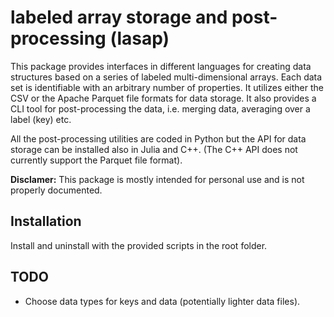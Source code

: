 # labeled array storage and post-processing (lasap)

This package provides interfaces in different languages for creating data structures based on a series of labeled multi-dimensional arrays. 
Each data set is identifiable with an arbitrary number of properties. 
It utilizes either the CSV or the Apache Parquet file formats for data storage.
It also provides a CLI tool for post-processing the data, i.e. merging data, averaging over a label (key) etc.

All the post-processing utilities are coded in Python but the API for data storage can be installed also in Julia and C++.
(The C++ API does not currently support the Parquet file format).

**Disclamer:** This package is mostly intended for personal use and is not properly documented. 

## Installation

Install and uninstall with the provided scripts in the root folder.

## TODO

* Choose data types for keys and data (potentially lighter data files).
